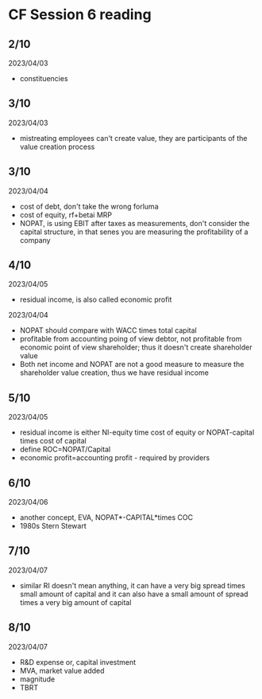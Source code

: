 # CF Session 6 reading

## 2/10

2023/04/03

- constituencies

## 3/10

2023/04/03

- mistreating employees can't create value, they are participants of the value creation process

## 3/10

2023/04/04

- cost of debt, don't take the wrong forluma
- cost of equity, rf+betai MRP
- NOPAT, is using EBIT after taxes as measurements, don't consider the capital structure, in that senes you are measuring the profitability of a company


## 4/10

2023/04/05

- residual income, is also called economic profit

2023/04/04

- NOPAT should compare with WACC times total capital
- profitable from accounting poing of view debtor, not profitable from economic point of view shareholder; thus it doesn't create shareholder value
- Both net income and NOPAT are not a good measure to measure the shareholder value creation, thus we have residual income

## 5/10

2023/04/05

- residual income is either NI-equity time cost of equity or NOPAT-capital times cost of capital
- define ROC=NOPAT/Capital
- economic profit=accounting profit - required by providers

## 6/10

2023/04/06

- another concept, EVA, NOPAT*-CAPITAL*times COC
- 1980s Stern Stewart

## 7/10

2023/04/07

- similar RI doesn't mean anything, it can have a very big spread times small amount of capital and it can also have a small amount of spread times a very big amount of capital

## 8/10

2023/04/07

- R&D expense or, capital investment
- MVA, market value added
- magnitude
- TBRT
